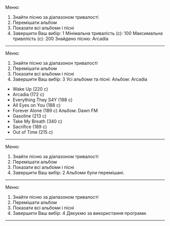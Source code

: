 Меню:
1. Знайти пісню за діапазоном тривалості
2. Перемішати альбом
3. Показати всі альбоми і пісні
4. Завершити
Ваш вибір: 1
Мінімальна тривалість (с): 100
Максимальна тривллість (с): 200
Знайдено пісню: Arcadia
-------------------------------------
Меню:
1. Знайти пісню за діапазонон тривалості
2. Перемішати альбом
3. Показати всі альбоми і пісні
4. Завершити
Ваш вибір: 3
Усі альбоми та пісні:
Альбом: Arcadia
  - Wake Up (220 с)
  - Arcadia (172 с)
  - Everything They S4Y (198 с)
  - All Eyes on You (188 с)
  - Forever Alone (189 с)
Альбом: Dawn FM
  - Gasoline (213 с)
  - Take My Breath (340 с)
  - Sacrifice (189 с)
  - Out of Time (215 с)
-------------------------------------
Меню:
1. Знайти пісню за діапазоном тривалості
2. Перемішати альбом
3. Показати всі альбоми і пісні
4. Завершити
Ваш вибір: 2
Альбоми були перемішані.
-------------------------------------
Меню:
1. Знайти пісню за діапазоном тривалості
2. Перемішати альбом
3. Показати всі альбоми і пісні
4. Завершити
Ваш вибір: 4
Дякуємо за використання програми.
-------------------------------------
